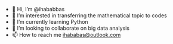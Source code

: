 - 👋 Hi, I’m @ihababbas
- 👀 I’m interested in transferring the mathematical topic to codes 
- 🌱 I’m currently learning Python 
- 💞️ I’m looking to collaborate on big data analysis 
- 📫 How to reach me ihababas@outlook.com

<!---
ihababbas/ihababbas is a ✨ special ✨ repository because its `README.md` (this file) appears on your GitHub profile.
You can click the Preview link to take a look at your changes.
--->
